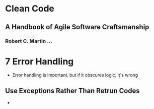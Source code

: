 # Clean Code
## A Handbook of Agile Software Craftsmanship
### Robert C. Martin ...




# 7 Error Handling
- Error handling is important, but if it obscures logic, it's wrong


## Use Exceptions Rather Than Retrun Codes
- 